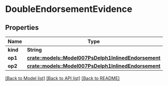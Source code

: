 # DoubleEndorsementEvidence

## Properties

Name | Type | Description | Notes
------------ | ------------- | ------------- | -------------
**kind** | **String** |  | 
**op1** | [**crate::models::Model007PsDelph1InlinedEndorsement**](007-PsDELPH1.inlined.endorsement.md) |  | 
**op2** | [**crate::models::Model007PsDelph1InlinedEndorsement**](007-PsDELPH1.inlined.endorsement.md) |  | 

[[Back to Model list]](../README.md#documentation-for-models) [[Back to API list]](../README.md#documentation-for-api-endpoints) [[Back to README]](../README.md)


